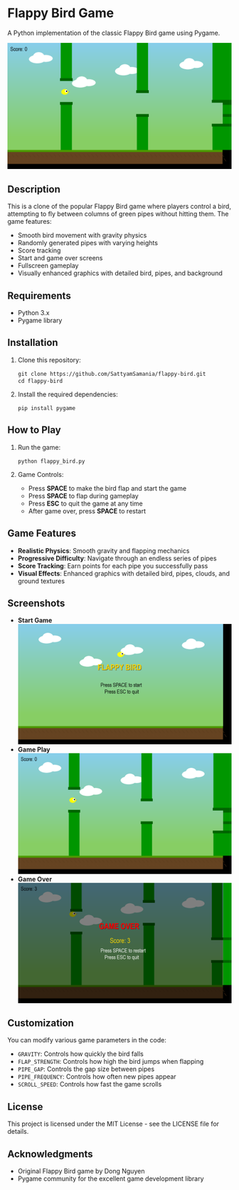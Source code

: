 # Flappy Bird Game

A Python implementation of the classic Flappy Bird game using Pygame.

![Flappy Bird Game](https://github.com/SattyamSamania/flappy-bird/blob/main/screenshots/gameplay.png)

## Description

This is a clone of the popular Flappy Bird game where players control a bird, attempting to fly between columns of green pipes without hitting them. The game features:

- Smooth bird movement with gravity physics
- Randomly generated pipes with varying heights
- Score tracking
- Start and game over screens
- Fullscreen gameplay
- Visually enhanced graphics with detailed bird, pipes, and background

## Requirements

- Python 3.x
- Pygame library

## Installation

1. Clone this repository:

   ```
   git clone https://github.com/SattyamSamania/flappy-bird.git
   cd flappy-bird
   ```

2. Install the required dependencies:
   ```
   pip install pygame
   ```

## How to Play

1. Run the game:

   ```
   python flappy_bird.py
   ```

2. Game Controls:
   - Press **SPACE** to make the bird flap and start the game
   - Press **SPACE** to flap during gameplay
   - Press **ESC** to quit the game at any time
   - After game over, press **SPACE** to restart

## Game Features

- **Realistic Physics**: Smooth gravity and flapping mechanics
- **Progressive Difficulty**: Navigate through an endless series of pipes
- **Score Tracking**: Earn points for each pipe you successfully pass
- **Visual Effects**: Enhanced graphics with detailed bird, pipes, clouds, and ground textures

## Screenshots

- **Start Game**
  ![start game](https://github.com/SattyamSamania/flappy-bird/blob/main/screenshots/start_screen.png)
- **Game Play**  
  ![game play](https://github.com/SattyamSamania/flappy-bird/blob/main/screenshots/gameplay.png)
- **Game Over**  
  ![game over](https://github.com/SattyamSamania/flappy-bird/blob/main/screenshots/game_over.png)

## Customization

You can modify various game parameters in the code:

- `GRAVITY`: Controls how quickly the bird falls
- `FLAP_STRENGTH`: Controls how high the bird jumps when flapping
- `PIPE_GAP`: Controls the gap size between pipes
- `PIPE_FREQUENCY`: Controls how often new pipes appear
- `SCROLL_SPEED`: Controls how fast the game scrolls

## License

This project is licensed under the MIT License - see the LICENSE file for details.

## Acknowledgments

- Original Flappy Bird game by Dong Nguyen
- Pygame community for the excellent game development library
